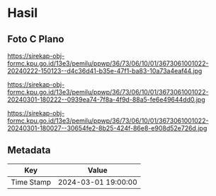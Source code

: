 # Hasil

## Foto C Plano

https://sirekap-obj-formc.kpu.go.id/13e3/pemilu/ppwp/36/73/06/10/01/3673061001022-20240222-150123--d4c36d41-b35e-47f1-ba83-10a73a4eaf44.jpg

https://sirekap-obj-formc.kpu.go.id/13e3/pemilu/ppwp/36/73/06/10/01/3673061001022-20240301-180222--0939ea74-7f8a-4f9d-88a5-fe6e49644dd0.jpg

https://sirekap-obj-formc.kpu.go.id/13e3/pemilu/ppwp/36/73/06/10/01/3673061001022-20240301-180027--30654fe2-8b25-424f-86e8-e908d52e726d.jpg


## Metadata

| Key        | Value               |
| ---------- | ------------------- |
| Time Stamp | 2024-03-01 19:00:00 |



